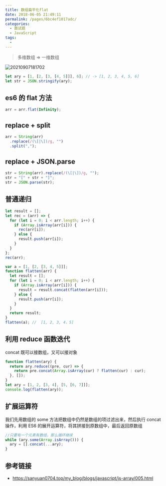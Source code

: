 ```yaml
---
title: 数组扁平化flat
date: 2018-06-05 21:49:11
permalink: /pages/6bc4ef1017adc/
categories:
  - 面试题
  - JavaScript
tags:
  -
---
```


> 多维数组 => 一维数组

![20210907181702](https://cdn.jsdelivr.net/gh/wu529778790/image/blog/20210907181702.png)

```js
let ary = [1, [2, [3, [4, 5]]], 6]; // -> [1, 2, 3, 4, 5, 6]
let str = JSON.stringify(ary);
```

<!-- more -->

## es6 的 flat 方法

```js
arr = arr.flat(Infinity);
```

## replace + split

```js
arr = String(arr)
  .replace(/(\[|\])/g, "")
  .split(",");
```

## replace + JSON.parse

```js
str = String(arr).replace(/(\[|\])/g, "");
str = "[" + str + "]";
str = JSON.parse(str);
```

## 普通递归

```js
let result = [];
let rec = (arr) => {
  for (let i = 0; i < arr.length; i++) {
    if (Array.isArray(arr[i])) {
      rec(arr[i]);
    } else {
      result.push(arr[i]);
    }
  }
};
rec(arr);
```

```js
var a = [1, [2, [3, 4, 5]]];
function flatten(arr) {
  let result = [];
  for (let i = 0; i < arr.length; i++) {
    if (Array.isArray(arr[i])) {
      result = result.concat(flatten(arr[i]));
    } else {
      result.push(arr[i]);
    }
  }
  return result;
}
flatten(a); //  [1, 2, 3, 4，5]
```

## 利用 reduce 函数迭代

concat 既可以接数组，又可以接对象

```js
function flatten(ary) {
  return ary.reduce((pre, cur) => {
    return pre.concat(Array.isArray(cur) ? flatten(cur) : cur);
  }, []);
}
let ary = [1, 2, [3, 4], [5, [6, 7]]];
console.log(flatten(ary));
```

## 扩展运算符

我们先用数组的 some 方法把数组中仍然是数组的项过滤出来，然后执行 concat 操作，利用 ES6 的展开运算符，将其拼接到原数组中，最后返回原数组

```js
//只要有一个元素有数组，那么循环继续
while (ary.some(Array.isArray())) {
  ary = [].concat(...ary);
}
```

## 参考链接

- <https://sanyuan0704.top/my_blog/blogs/javascript/js-array/005.html>
